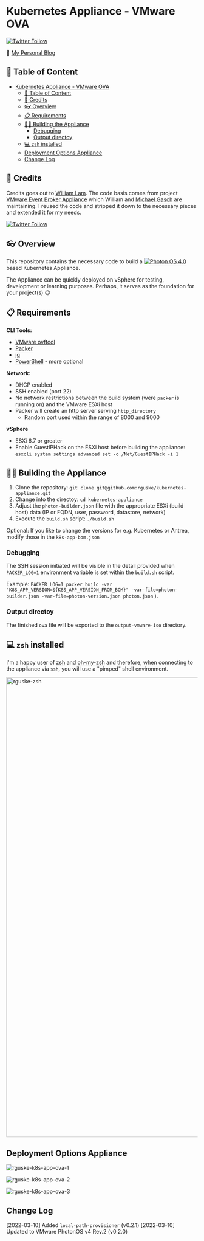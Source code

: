 # Kubernetes Appliance - VMware OVA

[![Twitter Follow](https://img.shields.io/twitter/follow/vmw_rguske?style=social)](https://twitter.com/vmw_rguske)

:pencil: [My Personal Blog](https://rguske.github.io)

## :book: Table of Content

- [Kubernetes Appliance - VMware OVA](#kubernetes-appliance---vmware-ova)
  - [:book: Table of Content](#book-table-of-content)
  - [:raised_hands: Credits](#raised_hands-credits)
  - [:eyeglasses: Overview](#eyeglasses-overview)
  - [:clipboard: Requirements](#clipboard-requirements)
  - [:man_cook: Building the Appliance](#man_cook-building-the-appliance)
    - [Debugging](#debugging)
    - [Output directoy](#output-directoy)
  - [:computer: `zsh` installed](#computer-zsh-installed)
  - [Deployment Options Appliance](#deployment-options-appliance)
  - [Change Log](#change-log)

## :raised_hands: Credits

Credits goes out to [William Lam](https://twitter.com/lamw). The code basis comes from project [VMware Event Broker Appliance](https://www.vmweventbroker.io) which William and [Michael Gasch](https://twitter.com/embano1) are maintaining. I reused the code and stripped it down to the necessary pieces and extended it for my needs.

[![Twitter Follow](https://img.shields.io/twitter/follow/lamw?style=social)](https://twitter.com/lamw)

## :eyeglasses: Overview

This repository contains the necessary code to build a [![Photon OS 4.0](https://img.shields.io/badge/Photon%20OS-4.0-orange)](https://vmware.github.io/photon/) based Kubernetes Appliance.

The Appliance can be quickly deployed on vSphere for testing, development or learning purposes. Perhaps, it serves as the foundation for your project(s) 😉

## :clipboard: Requirements

**CLI Tools:**

- [VMware ovftool](https://www.vmware.com/support/developer/ovf/)
- [Packer](https://learn.hashicorp.com/tutorials/packer/get-started-install-cli)
- [jq](https://github.com/stedolan/jq/wiki/Installation)
- [PowerShell](https://github.com/PowerShell/PowerShell) - more optional

**Network:**

- DHCP enabled
- SSH enabled (port 22)
- No network restrictions between the build system (were `packer` is running on) and the VMware ESXi host
- Packer will create an http server serving `http_directory`
  - Random port used within the range of 8000 and 9000

**vSphere**

- ESXi 6.7 or greater
- Enable GuestIPHack on the ESXi host before building the appliance: `esxcli system settings advanced set -o /Net/GuestIPHack -i 1`

## :man_cook: Building the Appliance

1. Clone the repository: `git clone git@github.com:rguske/kubernetes-appliance.git`
2. Change into the directoy: `cd kubernetes-appliance`
3. Adjust the `photon-builder.json` file with the appropriate ESXi (build host) data (IP or FQDN, user, password, datastore, network)
4. Execute the `build.sh` script: `./build.sh`

Optional: If you like to change the versions for e.g. Kubernetes or Antrea, modify those in the `k8s-app-bom.json`

### Debugging

The SSH session initiated will be visible in the detail provided when `PACKER_LOG=1` environment variable is set within the `build.sh` script. 

Example: `PACKER_LOG=1 packer build -var "K8S_APP_VERSION=${K8S_APP_VERSION_FROM_BOM}" -var-file=photon-builder.json -var-file=photon-version.json photon.json` ).

### Output directoy

The finished `ova` file will be exported to the `output-vmware-iso` directory.

## :computer: `zsh` installed

I'm a happy user of [zsh](https://www.zsh.org/) and [oh-my-zsh](https://github.com/ohmyzsh/ohmyzsh) and therefore, when connecting to the appliance via `ssh`, you will use a "pimped" shell environment.

<img width="1210" alt="rguske-zsh" src="https://user-images.githubusercontent.com/31652019/156823928-731e50db-b31a-4ce5-ab08-4146438b65fb.png">

## Deployment Options Appliance

![rguske-k8s-app-ova-1](https://user-images.githubusercontent.com/31652019/156720139-afd35002-2156-4f56-8bec-87ad2492fea5.png)

![rguske-k8s-app-ova-2](https://user-images.githubusercontent.com/31652019/156720147-79fe6870-a4a5-4b08-a38c-63361980c982.png)

![rguske-k8s-app-ova-3](https://user-images.githubusercontent.com/31652019/156720148-f4fb1dd0-1543-4322-a4f7-a807254b75bf.png)

## Change Log

[2022-03-10] Added `local-path-provisioner` (v0.2.1)
[2022-03-10] Updated to VMware PhotonOS v4 Rev.2 (v0.2.0)